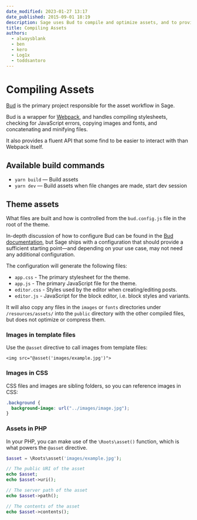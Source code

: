 ```yaml
---
date_modified: 2023-01-27 13:17
date_published: 2015-09-01 18:19
description: Sage uses Bud to compile and optimize assets, and to provide a simple interface for doing so.
title: Compiling Assets
authors:
  - alwaysblank
  - ben
  - kero
  - Log1x
  - toddsantoro
---
```


# Compiling Assets

[Bud](https://github.com/roots/bud) is the primary project responsible for the asset workflow in Sage.

Bud is a wrapper for [Webpack](https://webpack.github.io/), and handles compiling stylesheets, checking for JavaScript errors, copying images and fonts, and concatenating and minifying files.

It also provides a fluent API that some find to be easier to interact with than Webpack itself.

## Available build commands

- `yarn build` — Build assets
- `yarn dev` — Build assets when file changes are made, start dev session

## Theme assets

What files are built and how is controlled from the `bud.config.js` file in the root of the theme.

In-depth discussion of how to configure Bud can be found in the [Bud documentation](https://bud.js.org/), but Sage ships with a configuration that should provide a sufficient starting point—and depending on your use case, may not need any additional configuration.

The configuration will generate the following files:

- `app.css` - The primary stylesheet for the theme.
- `app.js` - The primary JavaScript file for the theme.
- `editor.css` - Styles used by the editor when creating/editing posts.
- `editor.js` - JavaScript for the block editor, i.e. block styles and variants.

It will also copy any files in the `images` or `fonts` directories under `/resources/assets/` into the `public` directory with the other compiled files, but does not optimize or compress them.

### Images in template files

Use the `@asset` directive to call images from template files:

```blade
<img src="@asset('images/example.jpg')">
```

### Images in CSS
CSS files and images are sibling folders, so you can reference images in CSS:

```css
.background {
  background-image: url("../images/image.jpg");
}
```

### Assets in PHP

In your PHP, you can make use of the `\Roots\asset()` function, which is what powers the `@asset` directive.

```php
$asset = \Roots\asset('images/example.jpg');

// The public URI of the asset
echo $asset;
echo $asset->uri();

// The server path of the asset
echo $asset->path();

// The contents of the asset 
echo $asset->contents();
```
